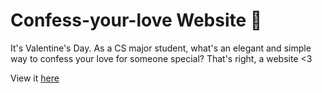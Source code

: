 # Confess-your-love Website 🥰

It's Valentine's Day. As a CS major student, what's an elegant and simple way to confess your love for someone special? That's right, a website <3

View it [here]()
